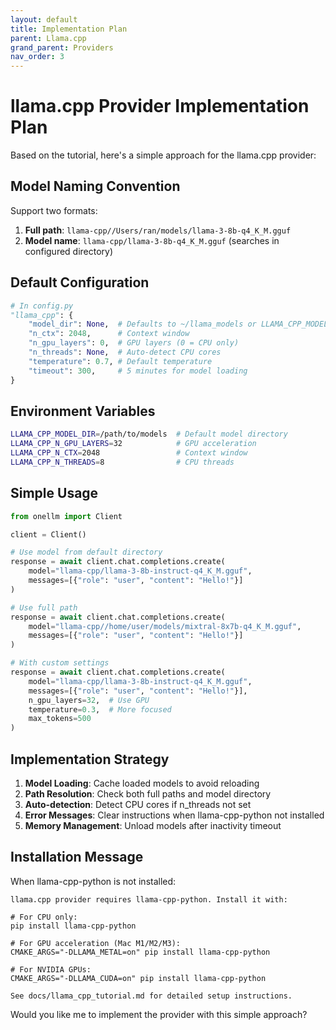 ```yaml
---
layout: default
title: Implementation Plan
parent: Llama.cpp
grand_parent: Providers
nav_order: 3
---
```


# llama.cpp Provider Implementation Plan

Based on the tutorial, here's a simple approach for the llama.cpp provider:

## Model Naming Convention

Support two formats:
1. **Full path**: `llama-cpp//Users/ran/models/llama-3-8b-q4_K_M.gguf`
2. **Model name**: `llama-cpp/llama-3-8b-q4_K_M.gguf` (searches in configured directory)

## Default Configuration

```python
# In config.py
"llama_cpp": {
    "model_dir": None,  # Defaults to ~/llama_models or LLAMA_CPP_MODEL_DIR
    "n_ctx": 2048,      # Context window
    "n_gpu_layers": 0,  # GPU layers (0 = CPU only)
    "n_threads": None,  # Auto-detect CPU cores
    "temperature": 0.7, # Default temperature
    "timeout": 300,     # 5 minutes for model loading
}
```

## Environment Variables

```bash
LLAMA_CPP_MODEL_DIR=/path/to/models  # Default model directory
LLAMA_CPP_N_GPU_LAYERS=32            # GPU acceleration
LLAMA_CPP_N_CTX=2048                 # Context window
LLAMA_CPP_N_THREADS=8                # CPU threads
```

## Simple Usage

```python
from onellm import Client

client = Client()

# Use model from default directory
response = await client.chat.completions.create(
    model="llama-cpp/llama-3-8b-instruct-q4_K_M.gguf",
    messages=[{"role": "user", "content": "Hello!"}]
)

# Use full path
response = await client.chat.completions.create(
    model="llama-cpp//home/user/models/mixtral-8x7b-q4_K_M.gguf",
    messages=[{"role": "user", "content": "Hello!"}]
)

# With custom settings
response = await client.chat.completions.create(
    model="llama-cpp/llama-3-8b-instruct-q4_K_M.gguf",
    messages=[{"role": "user", "content": "Hello!"}],
    n_gpu_layers=32,  # Use GPU
    temperature=0.3,  # More focused
    max_tokens=500
)
```

## Implementation Strategy

1. **Model Loading**: Cache loaded models to avoid reloading
2. **Path Resolution**: Check both full paths and model directory
3. **Auto-detection**: Detect CPU cores if n_threads not set
4. **Error Messages**: Clear instructions when llama-cpp-python not installed
5. **Memory Management**: Unload models after inactivity timeout

## Installation Message

When llama-cpp-python is not installed:
```
llama.cpp provider requires llama-cpp-python. Install it with:

# For CPU only:
pip install llama-cpp-python

# For GPU acceleration (Mac M1/M2/M3):
CMAKE_ARGS="-DLLAMA_METAL=on" pip install llama-cpp-python

# For NVIDIA GPUs:
CMAKE_ARGS="-DLLAMA_CUDA=on" pip install llama-cpp-python

See docs/llama_cpp_tutorial.md for detailed setup instructions.
```

Would you like me to implement the provider with this simple approach?